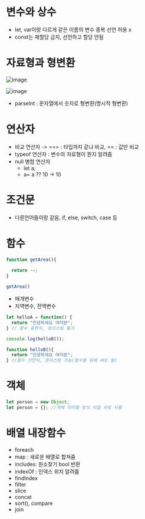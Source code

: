 
# 변수와 상수

- let, var이랑 다르게 같은 이름의 변수 중복 선언 허용 x
- const는 재할당 금지, 선언하고 할당 안됨


# 자료형과 형변환

![image](https://user-images.githubusercontent.com/76837780/171782095-7bb32b2d-1383-402b-9eac-9bb0dae266e5.png)

![image](https://user-images.githubusercontent.com/76837780/171859222-0058a7bd-eb29-4e2a-bbb9-d74f05436876.png)

- parseInt : 문자열에서 숫자로 형변환(명시적 형변환)

# 연산자

- 비교 연산자 -> === : 타입까지 같냐 비교, == : 값만 비교
- typeof 연산자 : 변수의 자료형이 뭔지 알려줌
- null 병합 연산자
  - let a; 
  - a= a ?? 10 -> 10

# 조건문

- 다른언어들이랑 같음, if, else, switch, case 등

# 함수

```javascript
function getArea(){
  
  return ~~;
}

getArea()
```
- 매개변수
- 지역변수, 전역변수

```javascript
let helloA = function() {
  return "안녕하세요 여러분";
} // 함수 표현식, 호이스팅 불가
```


```javascript
console.log(helloB());

function helloB(){
  return "안녕하세요 여러분";
} //함수 선언식, 호이스팅 가능(함수를 뒤에 써도 됨)
```



# 객체

```javascript
let person = new Object;
let person = {}; //객체 리터럴 방식 이걸 주로 사용
``` 

# 배열 내장함수

- foreach
- map : 새로운 배열로 합쳐줌
- includes: 원소찾기 bool 반환
- indexOf : 인덱스 위치 알려줌
- findIndex
- filter
- slice
- concat
- sort(), compare
- join
